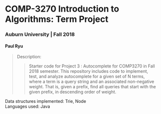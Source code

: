 # COMP-3270 Introduction to Algorithms: Term Project
### Auburn University | Fall 2018
#### Paul Ryu

>Description:
> > Starter code for Project 3 : Autocomplete for COMP3270 in Fall 
2018 semester. This repository includes code to implement, 
test, and analyze autocomplete for a given set of N terms, 
where a term is a query string and an associated non-negative 
weight. That is, given a prefix, find all queries that start with 
the given prefix, in descending order of weight.


Data structures implemented: Trie, Node\
Languages used: Java

